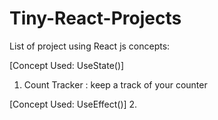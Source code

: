 # Tiny-React-Projects

List of project using React js concepts:

  [Concept Used: UseState()]
1. Count Tracker : keep a track of your counter

  [Concept Used: UseEffect()]
2. 

